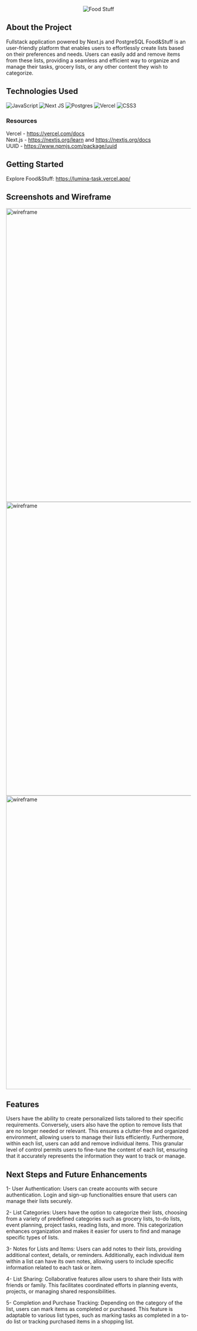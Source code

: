 <div align="center">
  
  ![Food Stuff](https://github.com/aobarbieri/LuminaTask/assets/51036021/6d6ca61d-646b-4464-b040-b32e0be7d860)

</div>

## About the Project
Fullstack application powered by Next.js and PostgreSQL
Food&Stuff is an user-friendly platform that enables users to effortlessly create lists based on their preferences and needs. Users can easily add and remove items from these lists, providing a seamless and efficient way to organize and manage their tasks, grocery lists, or any other content they wish to categorize.

## Technologies Used
![JavaScript](https://img.shields.io/badge/javascript-%23323330.svg?style=for-the-badge&logo=javascript&logoColor=%23F7DF1E)
![Next JS](https://img.shields.io/badge/Next-black?style=for-the-badge&logo=next.js&logoColor=white)
![Postgres](https://img.shields.io/badge/postgres-%23316192.svg?style=for-the-badge&logo=postgresql&logoColor=white)
![Vercel](https://img.shields.io/badge/vercel-%23000000.svg?style=for-the-badge&logo=vercel&logoColor=white)
![CSS3](https://img.shields.io/badge/css3-%231572B6.svg?style=for-the-badge&logo=css3&logoColor=white)

### Resources
Vercel - https://vercel.com/docs <br />
Next.js - https://nextjs.org/learn and https://nextjs.org/docs <br />
UUID - https://www.npmjs.com/package/uuid

## Getting Started
Explore Food&Stuff: https://lumina-task.vercel.app/

## Screenshots and Wireframe
<img width="800" alt="wireframe" src="https://github.com/aobarbieri/LuminaTask/assets/51036021/8d743a6c-b605-458f-ab48-dc18a9d2a17d">
<img width="800" alt="wireframe" src="https://github.com/aobarbieri/LuminaTask/assets/51036021/24b692d5-cc8e-47a5-96e3-8fa9f39e32f3">
<img width="800" alt="wireframe" src="https://github.com/aobarbieri/LuminaTask/assets/51036021/d63f4733-c016-4b77-b192-3a499ee04bcd">


## Features
Users have the ability to create personalized lists tailored to their specific requirements.
Conversely, users also have the option to remove lists that are no longer needed or relevant. This ensures a clutter-free and organized environment, allowing users to manage their lists efficiently.
Furthermore, within each list, users can add and remove individual items. This granular level of control permits users to fine-tune the content of each list, ensuring that it accurately represents the information they want to track or manage.


## Next Steps and Future Enhancements
1- User Authentication:
    Users can create accounts with secure authentication.
    Login and sign-up functionalities ensure that users can manage their lists securely.

2- List Categories:
    Users have the option to categorize their lists, choosing from a variety of predefined categories such as grocery lists, to-do lists, event     planning, project tasks, reading lists, and more.
    This categorization enhances organization and makes it easier for users to find and manage specific types of lists.

3- Notes for Lists and Items:
    Users can add notes to their lists, providing additional context, details, or reminders.
    Additionally, each individual item within a list can have its own notes, allowing users to include specific information related to each task or item.

4- List Sharing:
    Collaborative features allow users to share their lists with friends or family.
    This facilitates coordinated efforts in planning events, projects, or managing shared responsibilities.

5- Completion and Purchase Tracking:
    Depending on the category of the list, users can mark items as completed or purchased.
    This feature is adaptable to various list types, such as marking tasks as completed in a to-do list or tracking purchased items in a shopping list.
